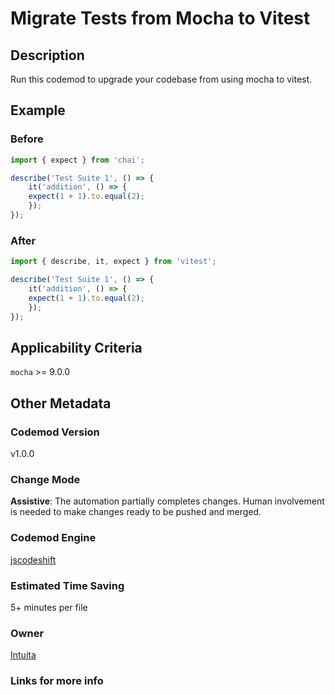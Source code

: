 # Migrate Tests from Mocha to Vitest

## Description

Run this codemod to upgrade your codebase from using mocha to vitest.

## Example

### Before

```ts
import { expect } from 'chai';

describe('Test Suite 1', () => {
    it('addition', () => {
    expect(1 + 1).to.equal(2);
    });
});
```

### After

```ts
import { describe, it, expect } from 'vitest';

describe('Test Suite 1', () => {
    it('addition', () => {
    expect(1 + 1).to.equal(2);
    });
});
```

## Applicability Criteria

`mocha` >= 9.0.0

## Other Metadata

### Codemod Version

v1.0.0

### Change Mode

**Assistive**: The automation partially completes changes. Human involvement is needed to make changes ready to be pushed and merged.

### **Codemod Engine**

[jscodeshift](https://github.com/facebook/jscodeshift)

### Estimated Time Saving

5+ minutes per file

### Owner

[Intuita](https://github.com/intuita-inc)

### Links for more info
